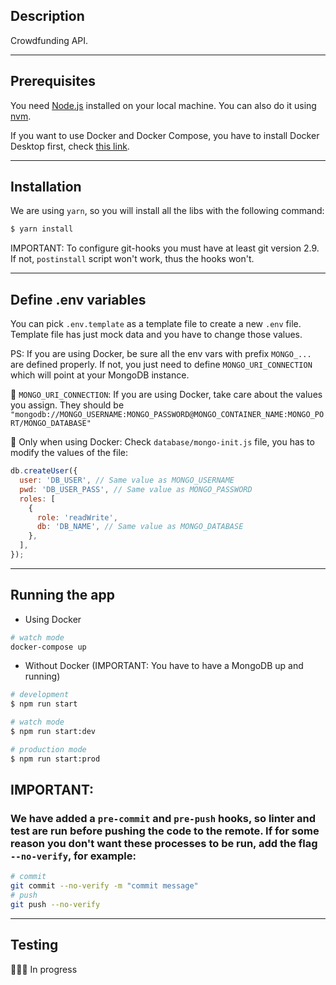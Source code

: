 ## Description

Crowdfunding API.

---

## Prerequisites
You need [Node.js](https://nodejs.org/en/) installed on your local machine. You can also do it using [nvm](https://github.com/nvm-sh/nvm).

If you want to use Docker and Docker Compose, you have to install Docker Desktop first, check [this link](https://docs.docker.com/desktop/install/mac-install).

---

## Installation
We are using `yarn`, so you will install all the libs with the following command:
```bash
$ yarn install
```

IMPORTANT: To configure git-hooks you must have at least git version 2.9. If not, `postinstall` script won't work, thus the hooks won't.

---

## Define .env variables
You can pick `.env.template` as a template file to create a new `.env` file. Template file has just mock data and you have to change those values.

PS: If you are using Docker, be sure all the env vars with prefix `MONGO_...` are defined properly. If not, you just need to define `MONGO_URI_CONNECTION` which will point at your MongoDB instance.

🚨 `MONGO_URI_CONNECTION`: If you are using Docker, take care about the values you assign. They should be `"mongodb://MONGO_USERNAME:MONGO_PASSWORD@MONGO_CONTAINER_NAME:MONGO_PORT/MONGO_DATABASE"`

🚨 Only when using Docker: Check `database/mongo-init.js` file, you has to modify the values of the file:
```javascript
db.createUser({
  user: 'DB_USER', // Same value as MONGO_USERNAME
  pwd: 'DB_USER_PASS', // Same value as MONGO_PASSWORD
  roles: [
    {
      role: 'readWrite',
      db: 'DB_NAME', // Same value as MONGO_DATABASE
    },
  ],
});

```

---

## Running the app

- Using Docker

```bash
# watch mode
docker-compose up
```

- Without Docker (IMPORTANT: You have to have a MongoDB up and running)


```bash
# development
$ npm run start

# watch mode
$ npm run start:dev

# production mode
$ npm run start:prod
```

## IMPORTANT:
### We have added a `pre-commit` and `pre-push` hooks, so linter and test are run before pushing the code to the remote. If for some reason you don't want these processes to be run, add the flag ` --no-verify`, for example:
```bash
# commit
git commit --no-verify -m "commit message"
# push
git push --no-verify
```

---

## Testing

🕵🏼‍♂️ In progress
